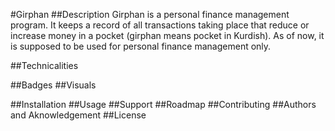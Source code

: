 #Girphan
##Description
Girphan is a personal finance management program. It keeps a record of all transactions taking place that reduce or increase money in a pocket (girphan means pocket in Kurdish). As of now, it is supposed to be used for personal finance management only.

##Technicalities

##Badges
##Visuals

##Installation
##Usage
##Support
##Roadmap
##Contributing
##Authors and Aknowledgement
##License
